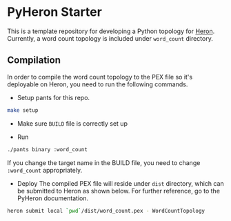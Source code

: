 # PyHeron Starter

This is a template repository for developing a Python topology for [Heron](https://github.com/twitter/heron).
Currently, a word count topology is included under `word_count` directory.


## Compilation
In order to compile the word count topology to the PEX file so 
it's deployable on Heron, you need to run the following commands.  

* Setup pants for this repo.

```bash
make setup
```

* Make sure `BUILD` file is correctly set up

* Run

```bash
./pants binary :word_count
```

If you change the target name in the BUILD file, you need to change `:word_count`
appropriately.

* Deploy
The compiled PEX file will reside under `dist` directory, which can be
submitted to Heron as shown below. For further reference, go to the PyHeron documentation.

```bash
heron submit local `pwd`/dist/word_count.pex - WordCountTopology
```

